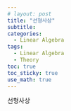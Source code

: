 ```yaml
---
# layout: post
title: "선형사상"
subtitle: 
categories: 
  - Linear Algebra
tags:
  - Linear Algebra
  - Theory
toc: true
toc_sticky: true
use_math: true
---
```


선형사상

